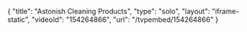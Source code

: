 {
    "title": "Astonish Cleaning Products",
    "type": "solo",
    "layout": "iframe-static",
    "videoId": "154264866",
    "url": "\/tvpembed\/154264866"
}